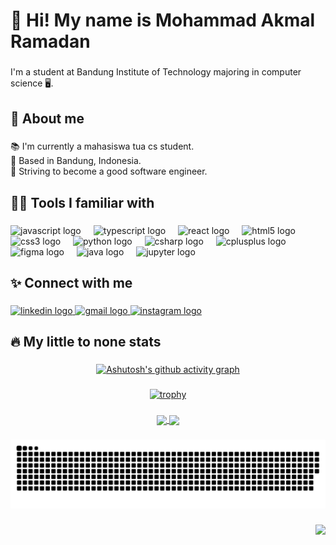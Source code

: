 <h1 align="left">👋 Hi! My name is Mohammad Akmal Ramadan</h1>

###

<p align="left">I'm a student at Bandung Institute of Technology majoring in computer science 🖥️.</p>

###

<h2 align="left">👦 About me</h2>

###

<p align="left">📚 I'm currently a mahasiswa tua cs student.<br>📌 Based in Bandung, Indonesia.<br>🎯 Striving to become a good software engineer.</p>

###

<h2 align="left">🧑‍💻 Tools I familiar with</h2>

###

<div align="left">
  <img src="https://cdn.jsdelivr.net/gh/devicons/devicon/icons/javascript/javascript-original.svg" height="35" alt="javascript logo"  />
  <img width="12" />
  <img src="https://cdn.jsdelivr.net/gh/devicons/devicon/icons/typescript/typescript-original.svg" height="35" alt="typescript logo"  />
  <img width="12" />
  <img src="https://cdn.jsdelivr.net/gh/devicons/devicon/icons/react/react-original.svg" height="35" alt="react logo"  />
  <img width="12" />
  <img src="https://cdn.jsdelivr.net/gh/devicons/devicon/icons/html5/html5-original.svg" height="35" alt="html5 logo"  />
  <img width="12" />
  <img src="https://cdn.jsdelivr.net/gh/devicons/devicon/icons/css3/css3-original.svg" height="35" alt="css3 logo"  />
  <img width="12" />
  <img src="https://cdn.jsdelivr.net/gh/devicons/devicon/icons/python/python-original.svg" height="35" alt="python logo"  />
  <img width="12" />
  <img src="https://cdn.jsdelivr.net/gh/devicons/devicon/icons/csharp/csharp-original.svg" height="35" alt="csharp logo"  />
  <img width="12" />
  <img src="https://cdn.jsdelivr.net/gh/devicons/devicon/icons/cplusplus/cplusplus-original.svg" height="35" alt="cplusplus logo"  />
  <img width="12" />
  <img src="https://cdn.jsdelivr.net/gh/devicons/devicon/icons/figma/figma-original.svg" height="35" alt="figma logo"  />
  <img width="12" />
  <img src="https://cdn.jsdelivr.net/gh/devicons/devicon/icons/java/java-original.svg" height="35" alt="java logo"  />
  <img width="12" />
  <img src="https://cdn.jsdelivr.net/gh/devicons/devicon/icons/jupyter/jupyter-original.svg" height="35" alt="jupyter logo"  />
</div>

###

<h2 align="left">✨ Connect with me</h2>

###
<div align="left">
  <a href="https://www.linkedin.com/in/akmalrmn/" target="_blank">
    <img src="https://cdn.jsdelivr.net/gh/devicons/devicon/icons/linkedin/linkedin-original.svg" width="52" height="35" alt="linkedin logo"/>
  </a>
  <a href="mailto:akmalramadannn@gmail.com" target="_blank">
    <img src="https://raw.githubusercontent.com/maurodesouza/profile-readme-generator/master/src/assets/icons/social/gmail/default.svg" width="52" height="35" alt="gmail logo"  />
  </a>
  <a href="https://www.instagram.com/akmalrmn/" target="_blank">
    <img src="https://raw.githubusercontent.com/maurodesouza/profile-readme-generator/master/src/assets/icons/social/instagram/default.svg" width="52" height="35" alt="instagram logo"  />
  </a>
</div>

###

<h2 align="left">🔥 My little to none stats</h2>


###

<div align="center">

###

[![Ashutosh's github activity graph](https://github-readme-activity-graph.vercel.app/graph?username=akmalrmn&theme=redical)](https://github.com/ashutosh00710/github-readme-activity-graph)
###
[![trophy](https://github-profile-trophy.vercel.app/?username=akmalrmn&theme=radical)](https://github.com/ryo-ma/github-profile-trophy)
###
<a href="https://github.com/anuraghazra/github-readme-stats">
  <img height=200 align="center" src="https://github-readme-stats.vercel.app/api/top-langs/?username=akmalrmn&layout=donut&theme=radical" />
</a>
    
<a href="https://github.com/anuraghazra/convoychat" >
  <img height=200 align="center" src= "https://github-readme-stats.vercel.app/api?username=akmalrmn&show_icons=true&theme=radical" />
</a>

###

<picture>
  <source
    media="(prefers-color-scheme: dark)"
    srcset="https://raw.githubusercontent.com/akmalrmn/akmalrmn/manual-run-output/only-svg/github-contribution-grid-snake-dark.svg"
  />
  <source
    media="(prefers-color-scheme: light)"
    srcset="https://raw.githubusercontent.com/akmalrmn/akmalrmn/manual-run-output/only-svg/github-contribution-grid-snake.svg"
  />
  <img
    alt="github contribution grid snake animation"
    src="https://raw.githubusercontent.com/akmalrmn/akmalrmn/manual-run-output/only-svg/github-contribution-grid-snake.svg"
  />
</picture>

###

<img align="right" src="https://visitor-badge.laobi.icu/badge?page_id=akmalrmn.akmalrmn&right_color=crimson"  />

###
